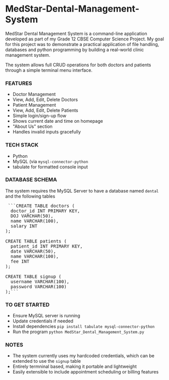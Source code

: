 # MedStar-Dental-Management-System
MedStar Dental Management System is a command-line application developed as part of my Grade 12 CBSE Computer Science Project. 
My goal for this project was to demonstrate a practical application of file handling, databases and python programming by building a real-world clinic management system.

The system allows full CRUD operations for both doctors and patients through a simple terminal menu interface.

### FEATURES
- Doctor Management
- View, Add, Edit, Delete Doctors
- Patient Management
- View, Add, Edit, Delete Patients
- Simple login/sign-up flow
- Shows current date and time on homepage
- "About Us" section
- Handles invalid inputs gracefully

### TECH STACK
- Python
- MySQL (via `mysql-connector-python`
- tabulate for formatted console input

### DATABASE SCHEMA
The system requires the MySQL Server to have a database named `dental` and the following tables
<pre> ```CREATE TABLE doctors (
  doctor_id INT PRIMARY KEY,
  DOJ VARCHAR(50),
  name VARCHAR(100),
  salary INT
);

CREATE TABLE patients (
  patient_id INT PRIMARY KEY,
  date VARCHAR(50),
  name VARCHAR(100),
  fee INT
);

CREATE TABLE signup (
  username VARCHAR(100),
  password VARCHAR(100)
);``` </pre>

### TO GET STARTED
- Ensure MySQL server is running
- Update credentials if needed
- Install dependencies
`pip install tabulate mysql-connector-python`
- Run the program
`python MedStar_Dental_Management_System.py`

### NOTES
- The system currently uses my hardcoded credentials, which can be extended to use the `signup` table
- Entirely termninal based, making it portable and lightweight
- Easily extensible to include appointment scheduling or billing features
